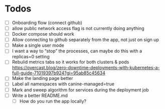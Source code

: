# Todos
- [ ] Onboarding flow (connect github)
- [ ] allow public network access flag is not currently doing anything
- [ ] Docker compose should work
- [ ] Allow connecting to github separately from the app, not just on sign up
- [ ] Make a single user mode
- [ ] I want a way to “stop” the processes, can maybe do this with a replicas=0 setting
- [ ] Rebulid metrics tabs so it works for both clusters & pods
      https://overcast.blog/zero-downtime-deployments-with-kubernetes-a-full-guide-71019397b924?gi=95ab85c45634
- [ ] Make the landing page better
- [ ] Label all namespaces with canine-managed=true
- [ ] Mark and sweep algorithm for services during the deployment job
- [ ] Write a better README.md
  - [ ] How do you run the app locally?
